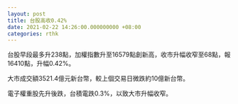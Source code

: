 ```yaml
---
layout: post
title: 台股高收0.42%
date: 2021-02-22 14:26:00.000000000 +08:00
categories: rthk
---
```


台股早段最多升238點，加權指數升至16579點創新高，收市升幅收窄至68點，報16410點，升幅0.42%。

大市成交額3521.4億元新台幣，較上個交易日微跌約10億新台幣。

電子權重股先升後跌，台積電跌0.3%，以致大市升幅收窄。
